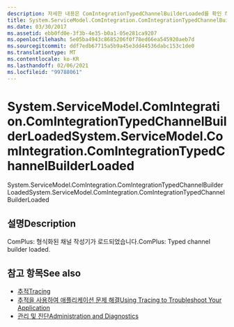 ```yaml
---
description: 자세한 내용은 ComIntegrationTypedChannelBuilderLoaded를 확인 하세요.
title: System.ServiceModel.ComIntegration.ComIntegrationTypedChannelBuilderLoaded
ms.date: 03/30/2017
ms.assetid: ebb0fd0e-3f3b-4e35-b0a1-05e281ca9207
ms.openlocfilehash: 5e05ba4943c8685206f0f78ed66ea545920aeb7d
ms.sourcegitcommit: ddf7edb67715a5b9a45e3dd44536dabc153c1de0
ms.translationtype: MT
ms.contentlocale: ko-KR
ms.lasthandoff: 02/06/2021
ms.locfileid: "99788061"
---
```

# <a name="systemservicemodelcomintegrationcomintegrationtypedchannelbuilderloaded"></a><span data-ttu-id="d9245-103">System.ServiceModel.ComIntegration.ComIntegrationTypedChannelBuilderLoaded</span><span class="sxs-lookup"><span data-stu-id="d9245-103">System.ServiceModel.ComIntegration.ComIntegrationTypedChannelBuilderLoaded</span></span>

<span data-ttu-id="d9245-104">System.ServiceModel.ComIntegration.ComIntegrationTypedChannelBuilderLoaded</span><span class="sxs-lookup"><span data-stu-id="d9245-104">System.ServiceModel.ComIntegration.ComIntegrationTypedChannelBuilderLoaded</span></span>  
  
## <a name="description"></a><span data-ttu-id="d9245-105">설명</span><span class="sxs-lookup"><span data-stu-id="d9245-105">Description</span></span>  

 <span data-ttu-id="d9245-106">ComPlus: 형식화된 채널 작성기가 로드되었습니다.</span><span class="sxs-lookup"><span data-stu-id="d9245-106">ComPlus: Typed channel builder loaded.</span></span>  
  
## <a name="see-also"></a><span data-ttu-id="d9245-107">참고 항목</span><span class="sxs-lookup"><span data-stu-id="d9245-107">See also</span></span>

- [<span data-ttu-id="d9245-108">추적</span><span class="sxs-lookup"><span data-stu-id="d9245-108">Tracing</span></span>](index.md)
- [<span data-ttu-id="d9245-109">추적을 사용하여 애플리케이션 문제 해결</span><span class="sxs-lookup"><span data-stu-id="d9245-109">Using Tracing to Troubleshoot Your Application</span></span>](using-tracing-to-troubleshoot-your-application.md)
- [<span data-ttu-id="d9245-110">관리 및 진단</span><span class="sxs-lookup"><span data-stu-id="d9245-110">Administration and Diagnostics</span></span>](../index.md)
